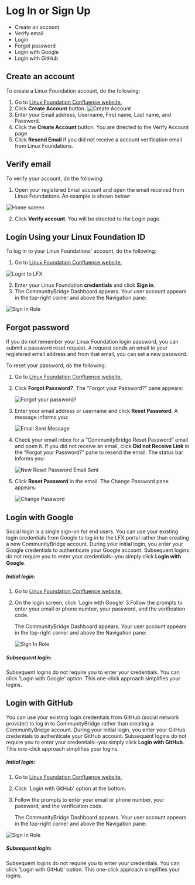 # Log In or Sign Up

- Create an account
- Verify email
- Login
- Forgot password
- Login with Google
- Login with GitHub

##  Create an account

To create a Linux Foundation account, do the following:

1. Go to [Linux Foundation Confluence website.](https://console.dev.itx.linuxfoundation.org/#/)
2. Click <b>Create Account</b> button. ![Create Account](imgs/create_account.png)
3. Enter your Email address, Username, First name, Last name, and Password.
4. Click the <b>Create Account</b> button. You are directed to the Verify Account page
5. Click <b>Resend Email</b> if you did not receive a account verification email from Linux Foundations.

##  **Verify email**

To verify your account, do the following:

1. Open your registered Email account and open the email received from Linux Foundations. An example is shown below:

![Home screen](./imgs/3.png)

2. Click <b>Verify account</b>. You will be directed to the Login page.

##  **Login Using your Linux Foundation ID**

To log in to your Linux Foundations' account, do the following:

1. Go to [Linux Foundation Confluence website.](https://console.dev.itx.linuxfoundation.org/#/)

![Login to LFX](imgs/lfx-login-to-lfx.png)

2. Enter your Linux Foundation **credentials** and click **Sign in**.
3.  The CommunityBridge Dashboard appears. Your user account appears in the top-right corner and above the Navigation pane:

   ![Sign In Role](imgs/lfx-sign-in-role-identification.png)

## **Forgot password**

If you do not remember your Linux Foundation login password, you can submit a password reset request. A request sends an email to your registered email address and from that email, you can set a new password.

To reset your password, do the following:

1. Go to [Linux Foundation Confluence website.](https://console.dev.itx.linuxfoundation.org/#/)
2. Click **Forgot Password?**. The ”Forgot your Password?” pane appears:

   ![Forgot your password?](imgs/lfx-forgot-your-password.png)
   
3. Enter your email address or username and click **Reset Password**. A message informs you:

   ![Email Sent Message](./imgs/lfx-email-has-been-sent.png)

4. Check your email inbox for a “CommunityBridge Reset Password” email and open it. If you did not receive an email, click **Did not Receive Link** in the ”Forgot your Password?” pane to resend the email. The status bar informs you:

   ![New Reset Password Email Sent](imgs/lfx-new-reset-password-email-sent.png)
   
5. Click **Reset Password** in the email. The Change Password pane appears:

   ![Change Password](imgs/lfx-change-password.png)
 
##  **Login with Google**

Social login is a single sign-on for end users. You can use your existing login credentials from Google to log in to the LFX portal rather than creating a new CommunityBridge  account. During your initial login, you enter your Google credentials to authenticate your Google account. Subsequent logins do not require you to enter your credentials⏤you simply click **Login with Google**.

 ##### Initial login: 

1. Go to [Linux Foundation Confluence website.](https://console.dev.itx.linuxfoundation.org/#/)
2. On the login screen, click 'Login with Google'
3.Follow the prompts to enter your email or phone number, your password, and the verification code.

   The CommunityBridge Dashboard appears. Your user account appears in the top-right corner and above the Navigation pane:

   ![Sign In Role](imgs/lfx-sign-in-role-identification.png)

#####  Subsequent login:

Subsequent logins do not require you to enter your credentials. You can click 'Login with Google' option. This one-click approach simplifies your logins.

## **Login with GitHub**

You can use your existing login credentials from GitHub (social network provider) to log in to CommunityBridge rather than creating a CommunityBridge account. During your initial login, you enter your GitHub credentials to authenticate your GitHub account. Subsequent logins do not require you to enter your credentials⏤you simply click **Login with GitHub**. This one-click approach simplifies your logins.

 ##### Initial login: 

1. Go to [Linux Foundation Confluence website.](https://console.dev.itx.linuxfoundation.org/#/)
2. Click 'Login with GitHub' option at the bottom.
3. Follow the prompts to enter your email or phone number, your password, and the verification code.

   The CommunityBridge Dashboard appears. Your user account appears in the top-right corner and above the Navigation pane:

![Sign In Role](imgs/lfx-sign-in-role-identification.png)

#####  Subsequent login:

Subsequent logins do not require you to enter your credentials. You can click 'Login with GitHub' option. This one-click approach simplifies your logins.
